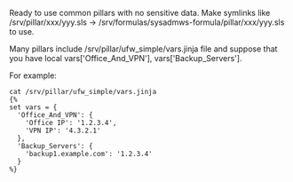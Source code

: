 Ready to use common pillars with no sensitive data.
Make symlinks like /srv/pillar/xxx/yyy.sls -> /srv/formulas/sysadmws-formula/pillar/xxx/yyy.sls to use.

Many pillars include /srv/pillar/ufw_simple/vars.jinja file and suppose that you have local vars['Office_And_VPN'], vars['Backup_Servers'].

For example:

```
cat /srv/pillar/ufw_simple/vars.jinja
{%
set vars = {
  'Office_And_VPN': {
    'Office IP': '1.2.3.4',
    'VPN IP': '4.3.2.1'
  },
  'Backup_Servers': {
    'backup1.example.com': '1.2.3.4'
  }
%}
```

